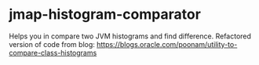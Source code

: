 # jmap-histogram-comparator
Helps you in compare two JVM histograms and find difference.
Refactored version of code from blog: https://blogs.oracle.com/poonam/utility-to-compare-class-histograms
